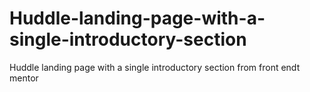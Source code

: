 # Huddle-landing-page-with-a-single-introductory-section
Huddle landing page with a single introductory section from front endt mentor
